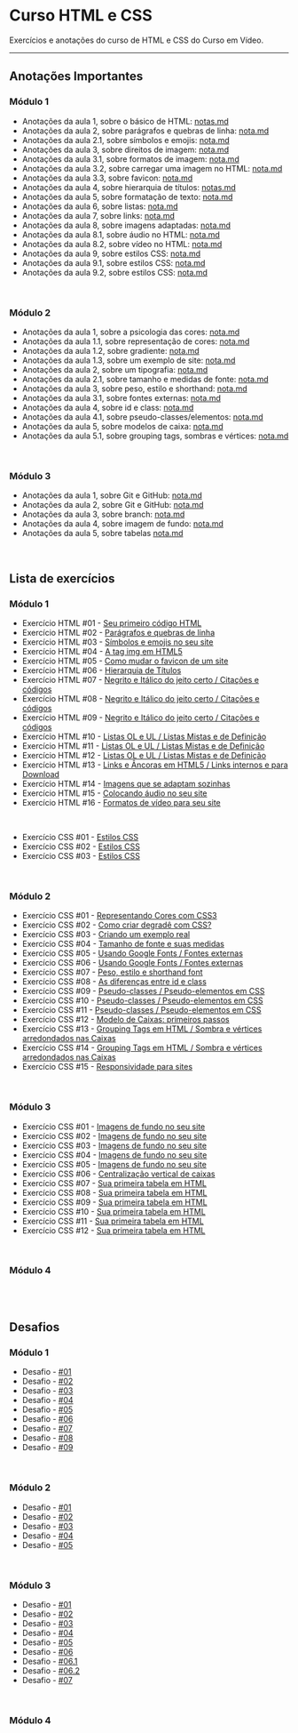 # Curso HTML e CSS




Exercícios e anotações do curso de HTML e CSS do Curso em Vídeo.

---

## Anotações Importantes

### Módulo 1

* Anotações da aula 1, sobre o básico de HTML: [notas.md](https://github.com/larisn/Curso-HTML-CSS/blob/main/M%C3%B3dulo%201/Aula%201/nota.md)
* Anotações da aula 2, sobre parágrafos e quebras de linha: [nota.md](https://github.com/larisn/Curso-HTML-CSS/blob/main/M%C3%B3dulo%201/Aula%202/nota.md)
* Anotações da aula 2.1, sobre símbolos e emojis: [nota.md](https://github.com/larisn/Curso-HTML-CSS/blob/main/M%C3%B3dulo%201/Aula%202/Aula%202.1/nota.md)
* Anotações da aula 3, sobre direitos de imagem: [nota.md](https://github.com/larisn/Curso-HTML-CSS/blob/main/M%C3%B3dulo%201/Aula%203/nota.md)
* Anotações da aula 3.1, sobre formatos de imagem: [nota.md](https://github.com/larisn/Curso-HTML-CSS/blob/main/M%C3%B3dulo%201/Aula%203/Aula%203.1/nota.md)
* Anotações da aula 3.2, sobre carregar uma imagem no HTML: [nota.md](https://github.com/larisn/Curso-HTML-CSS/blob/main/M%C3%B3dulo%201/Aula%203/Aula%203.2/nota.md)
* Anotações da aula 3.3, sobre favicon: [nota.md](https://github.com/larisn/Curso-HTML-CSS/blob/main/M%C3%B3dulo%201/Aula%203/Aula%203.3/nota.md)
* Anotações da aula 4, sobre hierarquia de títulos: [notas.md](https://github.com/larisn/Curso-HTML-CSS/blob/main/M%C3%B3dulo%201/Aula%204/nota.md)
* Anotações da aula 5, sobre formatação de texto: [nota.md](https://github.com/larisn/Curso-HTML-CSS/blob/main/M%C3%B3dulo%201/Aula%205/nota.md)
* Anotações da aula 6, sobre listas: [nota.md](https://github.com/larisn/Curso-HTML-CSS/blob/main/M%C3%B3dulo%201/Aula%206/nota.md)
* Anotações da aula 7, sobre links: [nota.md](https://github.com/larisn/Curso-HTML-CSS/blob/main/M%C3%B3dulo%201/Aula%207/nota.md)
* Anotações da aula 8, sobre imagens adaptadas: [nota.md](https://github.com/larisn/Curso-HTML-CSS/blob/main/M%C3%B3dulo%201/Aula%208/nota.md)
* Anotações da aula 8.1, sobre áudio no HTML: [nota.md](https://github.com/larisn/Curso-HTML-CSS/blob/main/M%C3%B3dulo%201/Aula%208/Aula%208.1/nota.md)
* Anotações da aula 8.2, sobre vídeo no HTML: [nota.md](https://github.com/larisn/Curso-HTML-CSS/blob/main/M%C3%B3dulo%201/Aula%208/Aula%208.2/nota.md)
* Anotações da aula 9, sobre estilos CSS: [nota.md](https://github.com/larisn/Curso-HTML-CSS/blob/main/M%C3%B3dulo%201/Aula%209/nota.md)
* Anotações da aula 9.1, sobre estilos CSS: [nota.md](https://github.com/larisn/Curso-HTML-CSS/blob/main/M%C3%B3dulo%201/Aula%209/Aula%209.1/nota.md)
* Anotações da aula 9.2, sobre estilos CSS: [nota.md](https://github.com/larisn/Curso-HTML-CSS/blob/main/M%C3%B3dulo%201/Aula%209/Aula%209.2/nota.md)

<br>

### Módulo 2

* Anotações da aula 1, sobre a psicologia das cores: [nota.md](https://github.com/larisn/Curso-HTML-CSS/blob/main/M%C3%B3dulo%202/Aula%201/nota.md)
* Anotações da aula 1.1, sobre representação de cores: [nota.md](https://github.com/larisn/Curso-HTML-CSS/blob/main/M%C3%B3dulo%202/Aula%201/Aula%201.1/nota.md)
* Anotações da aula 1.2, sobre gradiente: [nota.md](https://github.com/larisn/Curso-HTML-CSS/blob/main/M%C3%B3dulo%202/Aula%201/Aula%201.2/nota.md)
* Anotações da aula 1.3, sobre um exemplo de site: [nota.md](https://github.com/larisn/Curso-HTML-CSS/blob/main/M%C3%B3dulo%202/Aula%201/Aula%201.3/nota.md)
* Anotações da aula 2, sobre um tipografia: [nota.md](https://github.com/larisn/Curso-HTML-CSS/blob/main/M%C3%B3dulo%202/Aula%202/nota.md)
* Anotações da aula 2.1, sobre tamanho e medidas de fonte: [nota.md](https://github.com/larisn/Curso-HTML-CSS/blob/main/M%C3%B3dulo%202/Aula%202/Aula%202.1/nota.md)
* Anotações da aula 3, sobre peso, estilo e shorthand: [nota.md](https://github.com/larisn/Curso-HTML-CSS/blob/main/M%C3%B3dulo%202/Aula%203/nota.md)
* Anotações da aula 3.1, sobre fontes externas: [nota.md](https://github.com/larisn/Curso-HTML-CSS/blob/main/M%C3%B3dulo%202/Aula%203/Aula%203.1/nota.md)
* Anotações da aula 4, sobre id e class: [nota.md](https://github.com/larisn/Curso-HTML-CSS/blob/main/M%C3%B3dulo%202/Aula%204/nota.md)
* Anotações da aula 4.1, sobre pseudo-classes/elementos: [nota.md](https://github.com/larisn/Curso-HTML-CSS/blob/main/M%C3%B3dulo%202/Aula%204/Aula%204.1/nota.md)
* Anotações da aula 5, sobre modelos de caixa: [nota.md](https://github.com/larisn/Curso-HTML-CSS/blob/main/M%C3%B3dulo%202/Aula%205/nota.md)
* Anotações da aula 5.1, sobre grouping tags, sombras e vértices: [nota.md](https://github.com/larisn/Curso-HTML-CSS/blob/main/M%C3%B3dulo%202/Aula%205/Aula%205.1/nota.md)

<br>

### Módulo 3

* Anotações da aula 1, sobre Git e GitHub: [nota.md](https://github.com/larisn/Curso-HTML-CSS/blob/main/M%C3%B3dulo%203/Aula%201/nota.md)
* Anotações da aula 2, sobre Git e GitHub: [nota.md](https://github.com/larisn/Curso-HTML-CSS/blob/main/M%C3%B3dulo%203/Aula%202/nota.md)
* Anotações da aula 3, sobre branch: [nota.md](https://github.com/larisn/Curso-HTML-CSS/blob/main/M%C3%B3dulo%203/Aula%203/nota.md)
* Anotações da aula 4, sobre imagem de fundo: [nota.md](https://github.com/larisn/Curso-HTML-CSS/blob/main/M%C3%B3dulo%203/Aula%204/nota.md)
* Anotações da aula 5, sobre tabelas [nota.md](https://github.com/larisn/Curso-HTML-CSS/blob/main/M%C3%B3dulo%203/Aula%205/nota.md)
<br>

## Lista de exercícios 

### Módulo 1

- Exercício HTML #01 - [Seu primeiro código HTML](https://github.com/larisn/Curso-HTML5-e-CSS3/blob/main/M%C3%B3dulo%201/Aula%201/ex1.html)
- Exercício HTML #02 - [Parágrafos e quebras de linha](https://github.com/larisn/Curso-HTML-CSS/blob/main/M%C3%B3dulo%201/Aula%202/ex2.html)
- Exercício HTML #03 - [Símbolos e emojis no seu site](https://github.com/larisn/Curso-HTML-CSS/blob/main/M%C3%B3dulo%201/Aula%202/Aula%202.1/ex1.html)
- Exercício HTML #04 - [A tag img em HTML5](https://github.com/larisn/Curso-HTML-CSS/blob/main/M%C3%B3dulo%201/Aula%203/Aula%203.2/ex1.html)
- Exercício HTML #05 - [Como mudar o favicon de um site](https://github.com/larisn/Curso-HTML-CSS/blob/main/M%C3%B3dulo%201/Aula%203/Aula%203.3/ex1.html)
- Exercício HTML #06 - [Hierarquia de Títulos](https://github.com/larisn/Curso-HTML-CSS/blob/main/M%C3%B3dulo%201/Aula%204/ex1.html)
- Exercício HTML #07 - [Negrito e Itálico do jeito certo / Citações e códigos](https://github.com/larisn/Curso-HTML-CSS/blob/main/M%C3%B3dulo%201/Aula%205/ex1.html)
- Exercício HTML #08 - [Negrito e Itálico do jeito certo / Citações e códigos](https://github.com/larisn/Curso-HTML-CSS/blob/main/M%C3%B3dulo%201/Aula%205/ex2.html)
- Exercício HTML #09 - [Negrito e Itálico do jeito certo / Citações e códigos](https://github.com/larisn/Curso-HTML-CSS/blob/main/M%C3%B3dulo%201/Aula%205/ex3.html)
- Exercício HTML #10 - [Listas OL e UL / Listas Mistas e de Definição](https://github.com/larisn/Curso-HTML-CSS/blob/main/M%C3%B3dulo%201/Aula%206/ex1.html)
- Exercício HTML #11 - [Listas OL e UL / Listas Mistas e de Definição](https://github.com/larisn/Curso-HTML-CSS/blob/main/M%C3%B3dulo%201/Aula%206/ex2.html)
- Exercício HTML #12 - [Listas OL e UL / Listas Mistas e de Definição](https://github.com/larisn/Curso-HTML-CSS/blob/main/M%C3%B3dulo%201/Aula%206/ex3.html)
- Exercício HTML #13 - [Links e Âncoras em HTML5 / Links internos e para Download](https://github.com/larisn/Curso-HTML-CSS/tree/main/M%C3%B3dulo%201/Aula%207/ex1)
- Exercício HTML #14 - [Imagens que se adaptam sozinhas](https://github.com/larisn/Curso-HTML-CSS/blob/main/M%C3%B3dulo%201/Aula%208/ex1.html)
- Exercício HTML #15 - [Colocando áudio no seu site](https://github.com/larisn/Curso-HTML-CSS/blob/main/M%C3%B3dulo%201/Aula%208/Aula%208.1/ex1.html)
- Exercício HTML #16 - [Formatos de vídeo para seu site](https://github.com/larisn/Curso-HTML-CSS/blob/main/M%C3%B3dulo%201/Aula%208/Aula%208.2/ex1.html)
<br>


- Exercício CSS #01 - [Estilos CSS](https://github.com/larisn/Curso-HTML-CSS/blob/main/M%C3%B3dulo%201/Aula%209/ex1.html)
- Exercício CSS #02 - [Estilos CSS](https://github.com/larisn/Curso-HTML-CSS/blob/main/M%C3%B3dulo%201/Aula%209/Aula%209.1/ex1.html)
- Exercício CSS #03 - [Estilos CSS](https://github.com/larisn/Curso-HTML-CSS/tree/main/M%C3%B3dulo%201/Aula%209/Aula%209.2)

<br>

### Módulo 2

- Exercício CSS #01 - [Representando Cores com CSS3](https://github.com/larisn/Curso-HTML-CSS/blob/main/M%C3%B3dulo%202/Aula%201/Aula%201.1/ex1.html)
- Exercício CSS #02 - [Como criar degradê com CSS?](https://github.com/larisn/Curso-HTML-CSS/blob/main/M%C3%B3dulo%202/Aula%201/Aula%201.2/ex1.html)
- Exercício CSS #03 - [Criando um exemplo real](https://github.com/larisn/Curso-HTML-CSS/tree/main/M%C3%B3dulo%202/Aula%201/Aula%201.3)
- Exercício CSS #04 - [Tamanho de fonte e suas medidas](https://github.com/larisn/Curso-HTML-CSS/blob/main/M%C3%B3dulo%202/Aula%202/Aula%202.1/ex1.html)
- Exercício CSS #05 - [Usando Google Fonts / Fontes externas](https://github.com/larisn/Curso-HTML-CSS/blob/main/M%C3%B3dulo%202/Aula%203/Aula%203.1/ex1.html)
- Exercício CSS #06 - [Usando Google Fonts / Fontes externas](https://github.com/larisn/Curso-HTML-CSS/blob/main/M%C3%B3dulo%202/Aula%203/Aula%203.1/ex2.html)
- Exercício CSS #07 - [Peso, estilo e shorthand font](https://github.com/larisn/Curso-HTML-CSS/blob/main/M%C3%B3dulo%202/Aula%203/ex1.html)
- Exercício CSS #08 - [As diferenças entre id e class](https://github.com/larisn/Curso-HTML-CSS/tree/main/M%C3%B3dulo%202/Aula%204)
- Exercício CSS #09 - [Pseudo-classes / Pseudo-elementos em CSS](https://github.com/larisn/Curso-HTML-CSS/blob/main/M%C3%B3dulo%202/Aula%204/Aula%204.1/ex1.html)
- Exercício CSS #10 - [Pseudo-classes / Pseudo-elementos em CSS](https://github.com/larisn/Curso-HTML-CSS/blob/main/M%C3%B3dulo%202/Aula%204/Aula%204.1/ex2.html)
- Exercício CSS #11 - [Pseudo-classes / Pseudo-elementos em CSS](https://github.com/larisn/Curso-HTML-CSS/blob/main/M%C3%B3dulo%202/Aula%204/Aula%204.1/ex3.html)
- Exercício CSS #12 - [Modelo de Caixas: primeiros passos](https://github.com/larisn/Curso-HTML-CSS/blob/main/M%C3%B3dulo%202/Aula%205/ex1.html)
- Exercício CSS #13 - [Grouping Tags em HTML / Sombra e vértices arredondados nas Caixas](https://github.com/larisn/Curso-HTML-CSS/blob/main/M%C3%B3dulo%202/Aula%205/Aula%205.1/ex1.html)
- Exercício CSS #14 - [Grouping Tags em HTML / Sombra e vértices arredondados nas Caixas](https://github.com/larisn/Curso-HTML-CSS/blob/main/M%C3%B3dulo%202/Aula%205/Aula%205.1/ex2.html)
- Exercício CSS #15 - [Responsividade para sites](https://github.com/larisn/Curso-HTML-CSS/blob/main/M%C3%B3dulo%202/Aula%205/Aula%205.1/ex3.html)

<br>

### Módulo 3

- Exercício CSS #01 - [Imagens de fundo no seu site](https://github.com/larisn/Curso-HTML-CSS/blob/main/M%C3%B3dulo%203/Aula%204/fundo001.html)
- Exercício CSS #02 - [Imagens de fundo no seu site](https://github.com/larisn/Curso-HTML-CSS/blob/main/M%C3%B3dulo%203/Aula%204/fundo002.html)
- Exercício CSS #03 - [Imagens de fundo no seu site](https://github.com/larisn/Curso-HTML-CSS/blob/main/M%C3%B3dulo%203/Aula%204/fundo003.html)
- Exercício CSS #04 - [Imagens de fundo no seu site](https://github.com/larisn/Curso-HTML-CSS/blob/main/M%C3%B3dulo%203/Aula%204/fundo004.html)
- Exercício CSS #05 - [Imagens de fundo no seu site](https://github.com/larisn/Curso-HTML-CSS/blob/main/M%C3%B3dulo%203/Aula%204/fundo005.html)
- Exercício CSS #06 - [Centralização vertical de caixas](https://github.com/larisn/Curso-HTML-CSS/blob/main/M%C3%B3dulo%203/Aula%204/fundo006.html)
- Exercício CSS #07 - [Sua primeira tabela em HTML](https://github.com/larisn/Curso-HTML-CSS/blob/main/M%C3%B3dulo%203/Aula%205/tabela1.html)
- Exercício CSS #08 - [Sua primeira tabela em HTML](https://github.com/larisn/Curso-HTML-CSS/blob/main/M%C3%B3dulo%203/Aula%205/tabela2.html)
- Exercício CSS #09 - [Sua primeira tabela em HTML](https://github.com/larisn/Curso-HTML-CSS/blob/main/M%C3%B3dulo%203/Aula%205/tabela3.html)
- Exercício CSS #10 - [Sua primeira tabela em HTML](https://github.com/larisn/Curso-HTML-CSS/blob/main/M%C3%B3dulo%203/Aula%205/tabela4.html)
- Exercício CSS #11 - [Sua primeira tabela em HTML](https://github.com/larisn/Curso-HTML-CSS/blob/main/M%C3%B3dulo%203/Aula%205/tabela5.html)
- Exercício CSS #12 - [Sua primeira tabela em HTML](https://github.com/larisn/Curso-HTML-CSS/blob/main/M%C3%B3dulo%203/Aula%205/tabela6.html)

<br>

### Módulo 4



<br>
<br>

## Desafios

### Módulo 1

- Desafio - [#01](https://github.com/larisn/Curso-HTML-CSS/blob/main/M%C3%B3dulo%201/Desafios/d001/d001.html)
- Desafio - [#02](https://github.com/larisn/Curso-HTML-CSS/blob/main/M%C3%B3dulo%201/Desafios/d002/d002.html)
- Desafio - [#03](https://github.com/larisn/Curso-HTML-CSS/blob/main/M%C3%B3dulo%201/Desafios/d003/d003.html)
- Desafio - [#04](https://github.com/larisn/Curso-HTML-CSS/blob/main/M%C3%B3dulo%201/Desafios/d004/d004.html)
- Desafio - [#05](https://github.com/larisn/Curso-HTML-CSS/blob/main/M%C3%B3dulo%201/Desafios/d005/d005.html)
- Desafio - [#06](https://github.com/larisn/Curso-HTML-CSS/blob/main/M%C3%B3dulo%201/Desafios/d006/d006.html)
- Desafio - [#07](https://github.com/larisn/Curso-HTML-CSS/blob/main/M%C3%B3dulo%201/Desafios/d007/d007.html)
- Desafio - [#08](https://github.com/larisn/Curso-HTML-CSS/tree/main/M%C3%B3dulo%201/Desafios/d008)
- Desafio - [#09](https://github.com/larisn/Curso-HTML-CSS/tree/main/M%C3%B3dulo%201/Desafios/d009)
<br>

### Módulo 2

- Desafio - [#01](https://github.com/larisn/Curso-HTML-CSS/blob/main/M%C3%B3dulo%202/Desafios/d001/d001.html)
- Desafio - [#02](https://github.com/larisn/Curso-HTML-CSS/blob/main/M%C3%B3dulo%202/Desafios/d002/d002.html)
- Desafio - [#03](https://github.com/larisn/Curso-HTML-CSS/blob/main/M%C3%B3dulo%202/Desafios/d003/d003.html)
- Desafio - [#04](https://github.com/larisn/Curso-HTML-CSS/blob/main/M%C3%B3dulo%202/Desafios/d004/d004.html)
- Desafio - [#05](https://github.com/larisn/Curso-HTML-CSS/blob/main/M%C3%B3dulo%202/Desafios/d005/d005.html)
<br>

### Módulo 3

- Desafio - [#01](https://github.com/larisn/Curso-HTML-CSS/blob/main/M%C3%B3dulo%203/Desafios/d001/d001.html)
- Desafio - [#02](https://github.com/larisn/Curso-HTML-CSS/blob/main/M%C3%B3dulo%203/Desafios/d002/d002.html)
- Desafio - [#03](https://github.com/larisn/Curso-HTML-CSS/blob/main/M%C3%B3dulo%203/Desafios/d003/d003.html)
- Desafio - [#04](https://github.com/larisn/Curso-HTML-CSS/blob/main/M%C3%B3dulo%203/Desafios/d004/d004.html)
- Desafio - [#05](https://github.com/larisn/Curso-HTML-CSS/blob/main/M%C3%B3dulo%203/Desafios/d005/d005.html)
- Desafio - [#06](https://github.com/larisn/Curso-HTML-CSS/blob/main/M%C3%B3dulo%203/Desafios/d006/d006.html)
- Desafio - [#06.1](https://github.com/larisn/Curso-HTML-CSS/blob/main/M%C3%B3dulo%203/Desafios/d006/d006b.html)
- Desafio - [#06.2](https://github.com/larisn/Curso-HTML-CSS/blob/main/M%C3%B3dulo%203/Desafios/d006/d006c.html)
- Desafio - [#07](https://github.com/larisn/Curso-HTML-CSS/blob/main/M%C3%B3dulo%203/Desafios/d007/d007.html)
<br>

### Módulo 4
